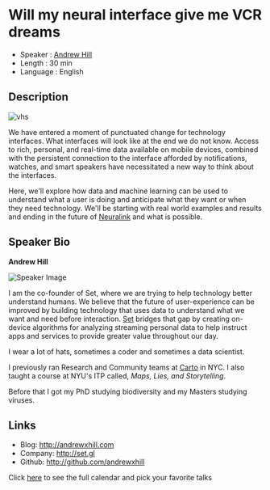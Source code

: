Will my neural interface give me VCR dreams
========================================

* Speaker   : [Andrew Hill](https://pixels.camp/andrewxhill)
* Length    : 30 min
* Language  : English

Description
-----------

![vhs](https://media.giphy.com/media/5G6IiTwUSnw1q/giphy.gif)

We have entered a moment of punctuated change for technology interfaces. What interfaces will look like at the end we do not know. Access to rich, personal, and real-time data available on mobile devices, combined with the persistent connection to the interface afforded by notifications, watches, and smart speakers have necessitated a new way to think about the interfaces.

Here, we'll explore how data and machine learning can be used to understand what a user is doing and anticipate what they want or when they need technology. We'll be starting with real world examples and results and ending in the future of [Neuralink](https://en.wikipedia.org/wiki/Neuralink) and what is possible.

Speaker Bio
-----------

**Andrew Hill**

![Speaker Image](https://avatars0.githubusercontent.com/u/370259?v=4&s=460)

I am the co-founder of Set, where we are trying to help technology better understand humans. We believe that the future of user-experience can be improved by building technology that uses data to understand what we want and need before interaction. [Set](http://set.gl) bridges that gap by creating on-device algorithms for analyzing streaming personal data to help instruct apps and services to provide greater value throughout our day.

I wear a lot of hats, sometimes a coder and sometimes a data scientist.

I previously ran Research and Community teams at [Carto](http://carto.com) in NYC. I also taught a course at NYU's ITP called, _Maps, Lies, and Storytelling_.

Before that I got my PhD studying biodiversity and my Masters studying viruses.

Links
-----

* Blog: http://andrewxhill.com
* Company: http://set.gl
* Github: http://github.com/andrewxhill

Click [here][1] to see the full calendar and pick your favorite talks

[1]: https://pixels.camp/schedule/

